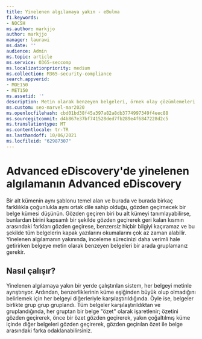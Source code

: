 ```yaml
---
title: Yinelenen algılamaya yakın - eBulma
f1.keywords:
- NOCSH
ms.author: markjjo
author: markjjo
manager: laurawi
ms.date: ''
audience: Admin
ms.topic: article
ms.service: O365-seccomp
ms.localizationpriority: medium
ms.collection: M365-security-compliance
search.appverid:
- MOE150
- MET150
ms.assetid: ''
description: Metin olarak benzeyen belgeleri, örnek olay çözümlemeleri veya çözümlemek için yinelenen algılamaya yakın Advanced eDiscovery.
ms.custom: seo-marvel-mar2020
ms.openlocfilehash: cbd01bd38f45a397a82a8db3774997349f4eec88
ms.sourcegitcommit: d4b867e37bf741528ded7fb289e4f6847228d2c5
ms.translationtype: MT
ms.contentlocale: tr-TR
ms.lasthandoff: 10/06/2021
ms.locfileid: "62987307"
---
```

# <a name="near-duplicate-detection-in-advanced-ediscovery"></a>Advanced eDiscovery'de yinelenen algılamanın Advanced eDiscovery

Bir alt kümenin aynı şablonu temel alan ve burada ve burada birkaç farklılıkla çoğunlukla aynı ortak dile sahip olduğu, gözden geçirnecek bir belge kümesi düşünün. Gözden geçiren biri bu alt kümeyi tanımlayabilirse, bunlardan birini kapsamlı bir şekilde gözden geçirerek geri kalan kısmın arasındaki farkları gözden geçirese, benzersiz hiçbir bilgiyi kaçıramaz ve bu şekilde tüm belgelerin kapak yazılarını okumalarını çok az zaman alabilir. Yinelenen algılamanın yakınında, inceleme sürecinizi daha verimli hale getirirken belgeye metin olarak benzeyen belgeleri bir arada gruplamanız gerekir.

## <a name="how-does-it-work"></a>Nasıl çalışır?

Yinelenen algılamaya yakın bir yerde çalıştırılan sistem, her belgeyi metinle ayrıştırıyor. Ardından, benzerliklerinin küme eşiğinden büyük olup olmadığını belirlemek için her belgeyi diğerleriyle karşılaştırıldığında. Öyle ise, belgeler birlikte grup grup gruplandı. Tüm belgeler karşılaştırıldıktan ve gruplandığında, her gruptan bir belge "özet" olarak işaretlenir; özetini gözden geçirerek, önce bir özet gözden geçirerek, yakın çoğaltılmış küme içinde diğer belgeleri gözden geçirerek, gözden geçirılan özet ile belge arasındaki farka odaklanabilirsiniz.
